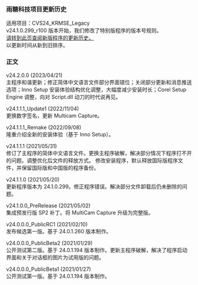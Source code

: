 ### 雨糖科技项目更新历史
适用项目：CVS24_KRMSE_Legacy<br>
v24.1.0.299_r100 版本开始，我们修改了特别版程序的版本号规则。<br>
[请转到此页查阅新版程序的更新历史。](https://github.com/RainCandyTech/RCProject_UpdateHistory/blob/main/CVS24_KRMSE.md)<br>
以更新时间从新到旧排序。
### 正文
v24.2.0.0 (2023/04/21)</br>
主程序和谐更新；修正简体中文语言文件部分界面错位；关闭部分更新和消息推送选项；Inno Setup 安装体验结构优化调整，大幅度减少安装时长；Corel Setup Engine 调整，向对 Script.dll 动刀的时代说再见。

v24.1.1.1_Update1 (2022/11/04)</br>
更换数字签名，更新 Multicam Capture。

v24.1.1.1_Remake (2022/09/08)</br>
隆重介绍全新的安装体验（基于 Inno Setup）。

v24.1.1.1 (2021/05/31)</br>
修订了主程序的简体中文语言文件。更换主程序破解，解决部分情况下程序打不开的问题。调整优化后文件的释放方式。
修改安装程序，默认释放国际版程序文件，并保留国际版和中国版的程序备份。

v24.1.1.0 (2021/05/20)</br>
更新程序版本为 24.1.0.299。修正程序错误。解决部分文件卸载后仍未删除的问题。

v24.1.0.0_PreRelease (2021/05/02)</br>
集成预发行版 SP2 补丁。将 MultiCam Capture 升级为完整版。

v24.0.0.0_PublicRC1 (2021/02/10)</br>
发布候选第一版。基于 24.0.1.260 版本制作。

v24.0.0.0_PublicBeta2 (2021/01/29)</br>
公开测试第二版。基于 24.0.1.194 版本制作。更新主程序破解，解决了程序启动界面和关于对话框的图片为试用版的问题。

v24.0.0.0_PublicBeta1 (2021/01/27)</br>
公开测试第一版。基于 24.0.1.194 版本制作。

